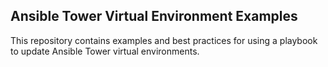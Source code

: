 
Ansible Tower Virtual Environment Examples
----------------

This repository contains examples and best practices for using a playbook to update Ansible Tower virtual environments.
